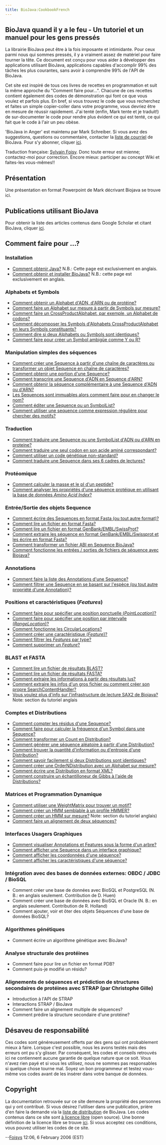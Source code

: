 ```yaml
---
title: BioJava:CookbookFrench
---
```


BioJava quand il y a le feu - Un tutoriel et un manuel pour les gens pressés
----------------------------------------------------------------------------

La librairie BioJava peut être à la fois imposante et intimidante. Pour
ceux parmi nous qui sommes pressés, il y a vraiment assez de matériel
pour faire tourner la tête. Ce document est conçu pour vous aider à
développer des applications utilisant BioJava, applications capables
d'accomplir 99% des tâches les plus courantes, sans avoir à comprendre
99% de l'API de BioJava.

Cet site est inspiré de tous ces livres de recettes en programmation et
suit la même approche du "Comment faire pour...". Chacune de ces
recettes contient également des codes de démonstration qui font ce que
vous voulez et parfois plus. En bref, si vous trouvez le code que vous
recherchez et faites un simple copier-coller dans votre programme, vous
devriez être en mesure de réussir rapidement. J'ai tenté (enfin, Mark
tente et je traduit!) de sur-documenter le code pour rendre plus évident
ce qui est tenté, ce qui fait que le code à l'air un peu obèse.

'BioJava in Anger' est maintenu par Mark Schreiber. Si vous avez des
suggestions, questions ou commentaire, contacter la [liste de
courriel](mailto://biojava-l@biojava.org) de BioJava. Pour s'y abonner,
cliquer [ici](http://www.biojava.org/mailman/listinfo/biojava-l).

Traduction française: [Sylvain
Foisy](mailto://sylvain.foisyCHEZbioneq.qc.ca). Donc toute erreur est
mienne; contactez-moi pour correction. Encore mieux: participer au
concept Wiki et faites-les vous-mêmes!!

Présentation
------------

Une présentation en format Powerpoint de Mark décrivant Biojava se
trouve ici.

Publications utilisant BioJava
------------------------------

Pour obtenir la liste des articles contenus dans Google Scholar et
citant BioJava, cliquer
[ici](http://scholar.google.com/scholar?q=biojava&ie=UTF-8&oe=UTF-8&hl=en).

Comment faire pour ...?
-----------------------

### Installation

-   [Comment obtenir Java?](http://java.sun.com/downloads) N.B.: Cette
    page est exclusivement en anglais.
-   [Comment obtenir et installer
    BioJava?](http://biojava.open-bio.org/wiki/BioJava:GetStarted) N.B.:
    cette page est exclusivement en anglais.

### Alphabets et Symbols

-   [Comment obtenir un Alphabet d'ADN, d'ARN ou de
    protéine?](BioJava:CookbookFrench:Alphabets "wikilink")
-   [Comment faire un Alphabet sur mesure à partir de Symbols sur
    mesure?](BioJava:CookbookFrench:Alphabets:CustomAlphabets "wikilink")
-   [Comment faire un CrossProductAlphabet, par exemple, un Alphabet de
    codons?](BioJava:CookbookFrench:Alphabets:CrossProduct "wikilink")
-   [Comment décomposer les Symbols d'Alphabets CrossProductAlphabet en
    leurs Symbols
    constituants?](BioJava:CookbookFrench:Alphabets:Component "wikilink")
-   [Comment dire si deux Alphabets ou Symbols sont
    identiques?](BioJava:CookbookFrench:Alphabets:Canonical "wikilink")
-   [Comment faire pour créer un Symbol ambigüe comme Y ou
    R?](BioJava:CookbookFrench:Alphabets:Ambiguity "wikilink")

### Manipulation simples des séquences

-   [Comment créer une Sequence à partir d'une chaîne de caractères ou
    transformer un objet Sequence en chaîne de
    caractères?](BioJava:CookbookFrench:Sequence "wikilink")
-   [Comment obtenir une portion d'une
    Sequence?](BioJava:CookbookFrench:Sequence:SubSequence "wikilink")
-   [Comment transcrire une Sequence d'ADN en Sequence
    d'ARN?](BioJava:CookbookFrench:Sequence:Transcribe "wikilink")
-   [Comment obtenir la séquence complémentaire à une Sequence d'ADN ou
    d'ARN?](BioJava:CookbookFrench:Sequence:Reverse "wikilink")
-   [Les Sequences sont immuables alors comment faire pour en changer le
    nom?](BioJava:CookbookFrench:Sequence:ChangeName "wikilink")
-   [Comment éditer une Sequence ou un
    SymbolList?](BioJava:CookbookFrench:Sequence:Edit "wikilink")
-   [Comment utiliser une sequence comme expression régulière pour
    chercher des
    motifs?](BioJava:CookbookFrench:Sequence:Regex "wikilink")

### Traduction

-   [Comment traduire une Sequence ou une SymbolList d'ADN ou d'ARN en
    proteine?](BioJava:CookbookFrench:Translation "wikilink")
-   [Comment traduire une seul codon en son acide aminé
    correspondant?](BioJava:CookbookFrench:Translation:Single "wikilink")
-   [Comment utiliser un code génétique
    non-standard?](BioJava:CookbookFrench:Translation:NonStandard "wikilink")
-   [Comment traduire une Sequence dans ses 6 cadres de
    lectures?](BioJava:CookbookFrench:Translation:SixFrame "wikilink")

### Protéomique

-   [Comment calculer la masse et le pI d'un
    peptide?](BioJava:CookbookFrench:Proteomics "wikilink")
-   [Comment analyser les propriétés d'une séquence protéique en
    utilisant la base de données *Amino Acid
    Index*?](BioJava:CookbookFrench:Proteomics:AAindex "wikilink")

### Entrée/Sortie des objets Sequence

-   [Comment écrire des Sequences en format Fasta (ou tout autre
    format)?](BioJava:CookbookFrench:SeqIO:WriteInFasta "wikilink")
-   [Comment lire un fichier en format
    Fasta?](BioJava:CookbookFrench:SeqIO:ReadFasta "wikilink")
-   [Comment lire un fichier en format
    GenBank/EMBL/SwissProt?](BioJava:CookbookFrench:SeqIO:ReadGES "wikilink")
-   [Comment extraire les séquence en format GenBank/EMBL/Swissprot et
    les écrire en format
    Fasta?](BioJava:CookbookFrench:SeqIO:GBToFasta "wikilink")
-   [Comment transformer un fichier ABI en Sequence
    BioJava?](BioJava:CookbookFrench:SeqIO:ABItoSequence "wikilink")
-   [Comment fonctionne les entrées / sorties de fichiers de séquence
    avec Biojava?](BioJava:CookbookFrench:SeqIO:Echo "wikilink")

### Annotations

-   [Comment faire la liste des Annotations d'une
    Sequence?](BioJava:CookbookFrench:Annotations:List "wikilink")
-   [Comment filtrer une Sequence en se basant sur l'espèce (ou tout
    autre propriété d'une
    Annotation)?](BioJava:CookbookFrench:Annotations:Filter "wikilink")

### Positions et caractéristiques (*Features*)

-   [Comment faire pour spécifier une position ponctuelle
    (*PointLocation*)?](BioJava:CookbookFrench:Locations:Point "wikilink")
-   [Comment faire pour spécifier une position par intervalle
    (*RangeLocation*)?](BioJava:CookbookFrench:Locations:Range "wikilink")
-   [Comment fonctionne les
    CircularLocations?](BioJava:CookbookFrench:Locations:Circular "wikilink")
-   [Comment créer une caractéristique
    (*Feature*)?](BioJava:CookbookFrench:Locations:Feature "wikilink")
-   [Comment filtrer les *Features* par
    type?](BioJava:CookbookFrench:Locations:Filter "wikilink")
-   [Comment supprimer un
    *Feature*?](BioJava:CookbookFrench:Locations:Remove "wikilink")

### BLAST et FASTA

-   [Comment lire un fichier de résultats
    BLAST?](BioJava:CookbookFrench:Blast:Parser "wikilink")
-   [Comment lire un fichier de résultats
    FASTA?](BioJava:CookbookFrench:Fasta:Parser "wikilink")
-   [Comment extraire les informations à partir des résultats
    lus?](BioJava:CookbookFrench:Blast:Extract "wikilink")
-   [Comment extraire les infos d'un gros fichier ou comment créer son
    propre
    SearchContentHandler?](BioJava:CookbookFrench:Blast:Echo "wikilink")
-   [Vous voulez plus d'info sur l'infrastructure de lecture SAX2 de
    Biojava?](BioJava:Tutorial:Blast-like_Parsing_Cook_Book "wikilink")
    Note: section du tutoriel anglais

### Comptes et Distributions

-   [Comment compter les résidus d'une
    Sequence?](BioJava:CookbookFrench:Count:Residues "wikilink")
-   [Comment faire pour calculer la fréquence d'un Symbol dans une
    Sequence?](BioJava:CookbookFrench:Count:Frequency "wikilink")
-   [Comment transformer un Count en
    Distribution?](BioJava:CookbookFrench:Count:ToDistrib "wikilink")
-   [Comment générer une séquence aléatoire à partir d'une
    Distribution?](BioJava:CookbookFrench:Distribution:RandomSeqs "wikilink")
-   [Comment trouver la quantité d'information ou d'entropie d'une
    Distribution?](BioJava:CookbookFrench:Distirbution:Entropy "wikilink")
-   [Comment savoir facilement si deux Distributions sont
    identiques?](BioJava:CookbookFrench:Distirbution:Emission "wikilink")
-   [Comment créer une OrderNDistribution avec un Alphabet sur
    mesure?](BioJava:CookbookFrench:Distirbution:Custom "wikilink")
-   [Comment écrire une Distribution en format
    XML?](BioJava:CookbookFrench:Distribution:XML "wikilink")
-   [Comment construire un échantilloneur de Gibbs à l'aide de
    Distributions?](BioJava:CookbookFrench:Distribution:Gibbs "wikilink")

### Matrices et Programmation Dynamique

-   [Comment utiliser une WeightMatrix pour trouver un
    motif?](BioJava:CookbookFrench:DP:WeightMatrix "wikilink")
-   [Comment créer un HMM semblable à un profile
    HMMER?](BioJava:CookbookFrench:DP:HMM "wikilink")
-   [Comment créer un HMM sur
    mesure?](BioJava:Tutorial:Dynamic_programming_examples "wikilink")
    Note: section du tutoriel anglais)
-   [Comment faire un alignement de deux
    séquences?](BioJava:CookbookFrench:DP:PairWise "wikilink")

### Interfaces Usagers Graphiques

-   [Comment visualiser Annotations et Features sous la forme d'un
    arbre?](BioJava:CookbookFrench:Interfaces:ViewAsTree "wikilink")
-   [Comment afficher une Sequence dans un interface
    graphique?](BioJava:CookbookFrench:Interfaces:ViewInGUI "wikilink")
-   [Comment afficher les coordonnées d'une
    séquence?](BioJava:CookbookFrench:Interfaces:Coordinates "wikilink")
-   [Comment afficher les caractéristiques d'une
    séquence?](BioJava:CookbookFrench:Interfaces:Features "wikilink")

### Intégration avec des bases de données externes: OBDC / JDBC / BioSQL

-   Comment créer une base de données avec BioSQL et PostgreSQL (N. B.:
    en anglais seulement. Contribution de D. Huen)
-   Comment créer une base de données avec BioSQL et Oracle (N. B.: en
    anglais seulement. Contribution de R. Holland)
-   Comment ajouter, voir et ôter des objets Séquences d'une base de
    données BioSQL?

### Algorithmes génétiques

-   Comment écrire un algorithme génétique avec BioJava?

### Analyse structurale des protéines

-   Comment faire pour lire un fichier en format PDB?
-   Comment puis-je modifié un résidu?

### Alignements de séquences et prédiction de structures secondaires de protéines avec STRAP (par Christophe Gille)

-   Introduction à l'API de STRAP
-   Interactions STRAP / BioJava
-   Comment faire un alignement multiple de séquences?
-   Comment prédire la structure secondaire d'une protéine?

Désaveu de responsabilité
-------------------------

Ces codes sont généreusement offerts par des gens qui ont probablement
mieux à faire. Lorsque c'est possible, nous les avons testés mais des
erreurs ont pu s'y glisser. Par conséquent, les codes et conseils
retrouvés ici ne contiennent aucune garantie de quelque nature que ce
soit. Vous n'avez rien payé et si vous les utilisez, nous ne sommes pas
responsables si quelque chose tourne mal. Soyez un bon programmeur et
testez vous-même vos codes avant de les insérer dans votre banque de
données.

Copyright
---------

La documentation retrouvée sur ce site demeure la propriété des
personnes qui y ont contribué. Si vous désirez l'utiliser dans une
publication, prière d'en faire la demande via la [liste de
distribution](mailto://biojava-l@biojava.org) de BioJava. Les codes
contenus dans ce site sont [à licence
libre](http://fr.wikipedia.org/wiki/Open_Source) (open source). Une
bonne définition de la licence libre se trouve
[ici](http://www.opensource.org/docs/definition_plain.php). Si vous
acceptez ces conditions, vous pouvez utiliser les codes de ce site.

--[Foisys](User:Foisys "wikilink") 12:06, 6 February 2006 (EST)
